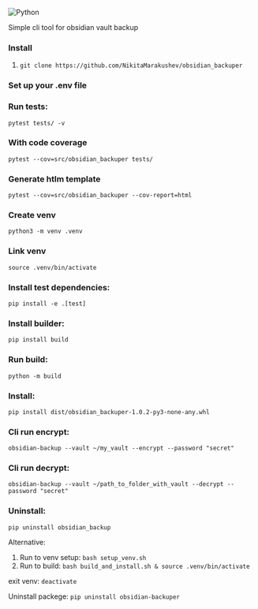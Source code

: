 ![Python](https://img.shields.io/badge/python-3670A0?style=for-the-badge&logo=python&logoColor=ffdd54)

Simple cli tool for obsidian vault backup

### Install
1. `git clone https://github.com/NikitaMarakushev/obsidian_backuper`

### Set up your .env file

### Run tests:
```pytest tests/ -v```

### With code coverage
```pytest --cov=src/obsidian_backuper tests/```

### Generate htlm template
```pytest --cov=src/obsidian_backuper --cov-report=html```

### Create venv
```python3 -m venv .venv```

### Link venv
```source .venv/bin/activate```

### Install test dependencies:
```pip install -e .[test]```

### Install builder:
```pip install build```

### Run build:
```python -m build```

### Install:
```pip install dist/obsidian_backuper-1.0.2-py3-none-any.whl```

### Cli run encrypt:
```obsidian-backup --vault ~/my_vault --encrypt --password "secret"```

### Cli run decrypt:
```obsidian-backup --vault ~/path_to_folder_with_vault --decrypt --password "secret"```

### Uninstall:
```pip uninstall obsidian_backup```

Alternative:
1) Run to venv setup:
```bash setup_venv.sh```
2) Run to build:
```bash build_and_install.sh & source .venv/bin/activate```

exit venv: ```deactivate```

Uninstall packege: ```pip uninstall obsidian-backuper```
